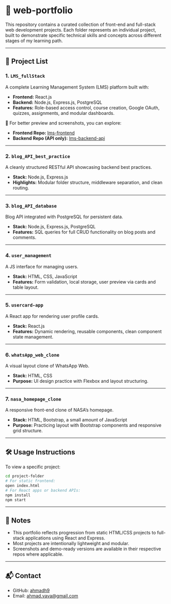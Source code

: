 # 💼 web-portfolio

This repository contains a curated collection of front-end and full-stack web development projects. Each folder represents an individual project, built to demonstrate specific technical skills and concepts across different stages of my learning path.

---

## 📂 Project List

### 1. `LMS_fullStack`
A complete Learning Management System (LMS) platform built with:
- **Frontend:** React.js
- **Backend:** Node.js, Express.js, PostgreSQL
- **Features:** Role-based access control, course creation, Google OAuth, quizzes, assignments, and modular dashboards.

🔗 For better preview and screenshots, you can explore:
- **Frontend Repo:** [lms-frontend](https://github.com/ahmadh9/lms-frontend)
- **Backend Repo (API only):** [lms-backend-api](https://github.com/ahmadh9/lms-backend-api)

---

### 2. `blog_API_best_practice`
A cleanly structured RESTful API showcasing backend best practices.
- **Stack:** Node.js, Express.js
- **Highlights:** Modular folder structure, middleware separation, and clean routing.

---

### 3. `blog_API_database`
Blog API integrated with PostgreSQL for persistent data.
- **Stack:** Node.js, Express.js, PostgreSQL
- **Features:** SQL queries for full CRUD functionality on blog posts and comments.

---

### 4. `user_management`
A  JS interface for managing users.
- **Stack:** HTML, CSS, JavaScript
- **Features:** Form validation, local storage, user preview via cards and table layout.

---

### 5. `usercard-app`
A React app for rendering user profile cards.
- **Stack:** React.js
- **Features:** Dynamic rendering, reusable components, clean component state management.

---

### 6. `whatsApp_web_clone`
A visual layout clone of WhatsApp Web.
- **Stack:** HTML, CSS 
- **Purpose:** UI design practice with Flexbox and layout structuring.

---

### 7. `nasa_homepage_clone`
A responsive front-end clone of NASA’s homepage.
- **Stack:** HTML, Bootstrap, a small amount of JavaScript
- **Purpose:** Practicing layout with Bootstrap components and responsive grid structure.

---

## 🛠 Usage Instructions

To view a specific project:

```bash
cd project-folder
# For static frontend:
open index.html
# For React apps or backend APIs:
npm install
npm start
```

---

## 📝 Notes

- This portfolio reflects progression from static HTML/CSS projects to full-stack applications using React and Express.
- Most projects are intentionally lightweight and modular.
- Screenshots and demo-ready versions are available in their respective repos where applicable.

---

## 📬 Contact

- GitHub: [ahmadh9](https://github.com/ahmadh9)
- Email: ahmad.vava@gmail.com
